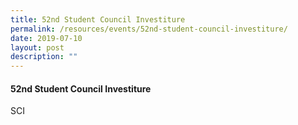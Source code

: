 ```yaml
---
title: 52nd Student Council Investiture
permalink: /resources/events/52nd-student-council-investiture/
date: 2019-07-10
layout: post
description: ""
---
```

#### 52nd Student Council Investiture

SCI